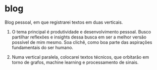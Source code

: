 # blog

Blog pessoal, em que registrarei textos em duas verticais.

1. O tema principal é produtividade e desenvolvimento pessoal. Busco partilhar reflexões e insights dessa busca em ser a melhor versão possível de mim mesmo. Soa clichê, como boa parte das aspirações fundamentais do ser humano.

2. Numa vertical paralela, colocarei textos técnicos, que orbitarão em torno de grafos, machine learning e processamento de sinais.
